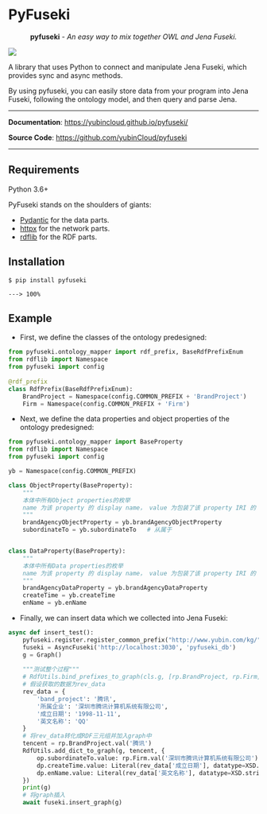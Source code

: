 # PyFuseki
<p align="center"><strong>pyfuseki</strong> <em>- An easy way to mix together OWL and Jena Fuseki.</em>   
</p>
<p>
<img src="https://img.shields.io/github/license/yubinCloud/pyfuseki">
</p>
A library that uses Python to connect and manipulate Jena Fuseki, which provides sync and async methods.

By using pyfuseki, you can easily store data from your program into Jena Fuseki, following the ontology model, and then query and parse Jena.

---

**Documentation**: <a href="https://yubincloud.github.io/pyfuseki/" target="_blank">https://yubincloud.github.io/pyfuseki/</a>

**Source Code**: <a href="https://github.com/yubinCloud/pyfuseki" target="_blank">https://github.com/yubinCloud/pyfuseki</a>

---
## Requirements

Python 3.6+

PyFuseki stands on the shoulders of giants:

+ [Pydantic](https://pydantic-docs.helpmanual.io/) for the data parts.
+ [httpx](https://www.python-httpx.org/) for the network parts.
+ [rdflib](https://rdflib.readthedocs.io/en/stable/) for the RDF parts.

## Installation

```console
$ pip install pyfuseki

---> 100%
```

## Example

+ First, we define the classes of the ontology predesigned:

```Python
from pyfuseki.ontology_mapper import rdf_prefix, BaseRdfPrefixEnum
from rdflib import Namespace
from pyfuseki import config
   
@rdf_prefix
class RdfPrefix(BaseRdfPrefixEnum):
    BrandProject = Namespace(config.COMMON_PREFIX + 'BrandProject')
    Firm = Namespace(config.COMMON_PREFIX + 'Firm')
```

+ Next, we define the data properties and object properties of the ontology predesigned:

```Python
from pyfuseki.ontology_mapper import BaseProperty
from rdflib import Namespace
from pyfuseki import config

yb = Namespace(config.COMMON_PREFIX)

class ObjectProperty(BaseProperty):
    """
    本体中所有Object properties的枚举
    name 为该 property 的 display name， value 为包装了该 property IRI 的 URIRef 对象
    """
    brandAgencyObjectProperty = yb.brandAgencyObjectProperty
    subordinateTo = yb.subordinateTo   # 从属于


class DataProperty(BaseProperty):
    """
    本体中所有Data properties的枚举
    name 为该 property 的 display name， value 为包装了该 property IRI 的 URIRef 对象
    """
    brandAgencyDataProperty = yb.brandAgencyDataProperty
    createTime = yb.createTime
    enName = yb.enName
```

+ Finally, we can insert data which we collected into Jena Fuseki:

```Python
async def insert_test():
    pyfuseki.register.register_common_prefix("http://www.yubin.com/kg/")
    fuseki = AsyncFuseki('http://localhost:3030', 'pyfuseki_db')
    g = Graph()
   
    """测试整个过程"""
    # RdfUtils.bind_prefixes_to_graph(cls.g, [rp.BrandProject, rp.Firm])  # 绑定前缀
    # 假设获取的数据为rev_data
    rev_data = {
        'band_project': '腾讯',
        '所属企业': '深圳市腾讯计算机系统有限公司',
        '成立日期': '1998-11-11',
        '英文名称': 'QQ'
    }
    # 将rev_data转化成RDF三元组并加入graph中
    tencent = rp.BrandProject.val('腾讯')
    RdfUtils.add_dict_to_graph(g, tencent, {
        op.subordinateTo.value: rp.Firm.val('深圳市腾讯计算机系统有限公司'),
        dp.createTime.value: Literal(rev_data['成立日期'], datatype=XSD.date),
        dp.enName.value: Literal(rev_data['英文名称'], datatype=XSD.string)
    })
    print(g)
    # 将graph插入
    await fuseki.insert_graph(g)
```

